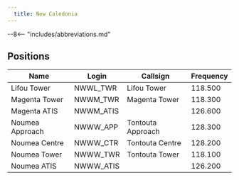 ```yaml
---
  title: New Caledonia
---
```


--8<-- "includes/abbreviations.md"

## Positions

| Name                    | Login     | Callsign         | Frequency |
| ----------------------- | --------- | ---------------- | --------- |
| Lifou Tower| 	NWWL_TWR| 	Lifou Tower| 	118.500| 
| Magenta Tower| 	NWWM_TWR| 	Magenta Tower| 	118.300| 
| Magenta ATIS| 	NWWM_ATIS	|  | 	126.600| 
| Noumea Approach| 	NWWW_APP| 	Tontouta Approach| 	128.300| 
| Noumea Centre| 	NWWW_CTR| 	Tontouta Centre	| 128.200| 
| Noumea Tower| 	NWWW_TWR| 	Tontouta Tower| 	118.100| 
| Noumea ATIS| 	NWWW_ATIS	|  | 	126.200| 

